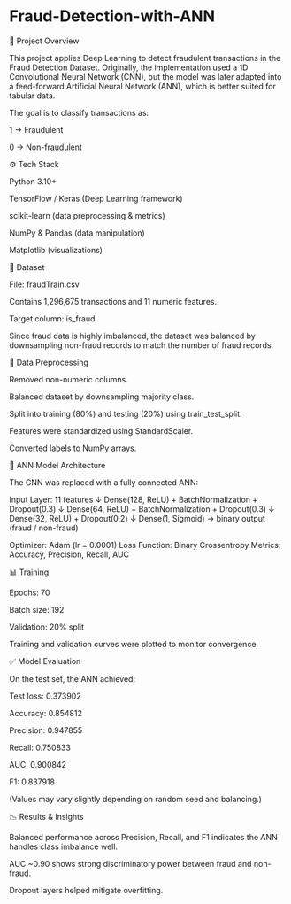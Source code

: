 # Fraud-Detection-with-ANN
📌 Project Overview

This project applies Deep Learning to detect fraudulent transactions in the Fraud Detection Dataset. Originally, the implementation used a 1D Convolutional Neural Network (CNN), but the model was later adapted into a feed-forward Artificial Neural Network (ANN), which is better suited for tabular data.

The goal is to classify transactions as:

1 → Fraudulent

0 → Non-fraudulent

⚙️ Tech Stack

Python 3.10+

TensorFlow / Keras (Deep Learning framework)

scikit-learn (data preprocessing & metrics)

NumPy & Pandas (data manipulation)

Matplotlib (visualizations)

📂 Dataset

File: fraudTrain.csv

Contains 1,296,675 transactions and 11 numeric features.

Target column: is_fraud

Since fraud data is highly imbalanced, the dataset was balanced by downsampling non-fraud records to match the number of fraud records.

🔄 Data Preprocessing

Removed non-numeric columns.

Balanced dataset by downsampling majority class.

Split into training (80%) and testing (20%) using train_test_split.

Features were standardized using StandardScaler.

Converted labels to NumPy arrays.

🧠 ANN Model Architecture

The CNN was replaced with a fully connected ANN:

Input Layer: 11 features
↓
Dense(128, ReLU) + BatchNormalization + Dropout(0.3)
↓
Dense(64, ReLU) + BatchNormalization + Dropout(0.3)
↓
Dense(32, ReLU) + Dropout(0.2)
↓
Dense(1, Sigmoid)  → binary output (fraud / non-fraud)


Optimizer: Adam (lr = 0.0001)
Loss Function: Binary Crossentropy
Metrics: Accuracy, Precision, Recall, AUC

📊 Training

Epochs: 70

Batch size: 192

Validation: 20% split

Training and validation curves were plotted to monitor convergence.

✅ Model Evaluation

On the test set, the ANN achieved:

Test loss: 0.373902

Accuracy:  0.854812

Precision: 0.947855

Recall:    0.750833

AUC:       0.900842

F1:        0.837918

(Values may vary slightly depending on random seed and balancing.)

📉 Results & Insights

Balanced performance across Precision, Recall, and F1 indicates the ANN handles class imbalance well.

AUC ~0.90 shows strong discriminatory power between fraud and non-fraud.

Dropout layers helped mitigate overfitting.
